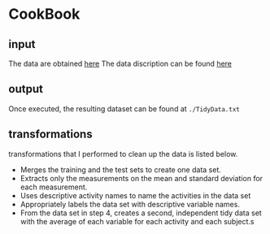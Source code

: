 

# CookBook


## input
The data are obtained [here](https://d396qusza40orc.cloudfront.net/getdata%2Fprojectfiles%2FUCI%20HAR%20Dataset.zip)
The data discription can be found [here](http://archive.ics.uci.edu/ml/datasets/Human+Activity+Recognition+Using+Smartphones)


## output
Once executed, the resulting dataset can be found at `./TidyData.txt`

## transformations
transformations that I performed to clean up the data is listed below.
- Merges the training and the test sets to create one data set.
- Extracts only the measurements on the mean and standard deviation for each measurement. 
- Uses descriptive activity names to name the activities in the data set
- Appropriately labels the data set with descriptive variable names. 
- From the data set in step 4, creates a second, independent tidy data set with the average of each variable for each activity and each subject.s
